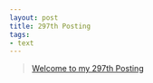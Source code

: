 ```yaml
---
layout: post
title: 297th Posting
tags: 
- text
---
```


> [Welcome to my 297th Posting](https://janghan-kor.tistory.com/1228)
